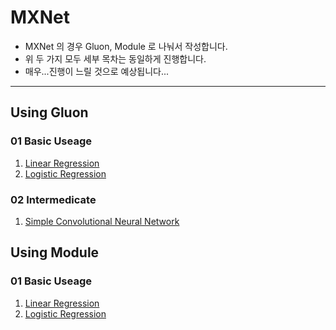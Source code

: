 # MXNet

- MXNet 의 경우 Gluon, Module 로 나눠서 작성합니다.
- 위 두 가지 모두 세부 목차는 동일하게 진행합니다. 
- 매우...진행이 느릴 것으로 예상됩니다...

---

## Using Gluon

### 01 Basic Useage
1. [Linear Regression](./gluon/01_Basic/Linear_Regression)
2. [Logistic Regression](./gluon/01_Basic/Logistic_Regression)
### 02 Intermedicate
1. [Simple Convolutional Neural Network](./gluon/02_Intermediate/Convolutional_Neural_Network)


## Using Module

### 01 Basic Useage
1. [Linear Regression](./module/01_Basic/Linear_Regression)
2. [Logistic Regression](./module/01_Basic/Logistic_Regression)